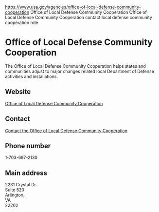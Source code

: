 

https://www.usa.gov/agencies/office-of-local-defense-community-cooperation
Office of Local Defense Community Cooperation
Office of Local Defense Community Cooperation contact
local defense community cooperation role

Office of Local Defense Community Cooperation
=============================================

The Office of Local Defense Community Cooperation helps states and communities adjust to major changes related local Department of Defense activities and installations.

Website
-------

[Office of Local Defense Community Cooperation](https://oldcc.gov/)

Contact
-------

[Contact the Office of Local Defense Community Cooperation](https://oldcc.gov/contact-us)

Phone number
------------

1-703-697-2130

Main address
------------

2231 Crystal Dr.  
Suite 520  
Arlington,  
VA  
22202
